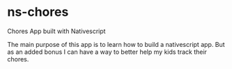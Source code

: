 # ns-chores
Chores App built with Nativescript 

The main purpose of this app is to learn how to build a nativescript app. But as an added bonus I can have a way to better help my kids track their chores. 


